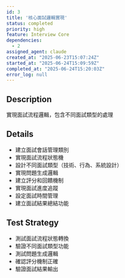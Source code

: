 ```yaml
---
id: 3
title: '核心面試邏輯實現'
status: completed
priority: high
feature: Interview Core
dependencies:
  - 2
assigned_agent: claude
created_at: "2025-06-23T15:07:24Z"
started_at: "2025-06-24T15:09:59Z"
completed_at: "2025-06-24T15:20:03Z"
error_log: null
---
```


## Description

實現面試流程邏輯，包含不同面試類型的處理

## Details

- 建立面試會話管理類別
- 實現面試流程狀態機
- 設計不同面試類型（技術、行為、系統設計）
- 實現問題生成邏輯
- 建立評分和回饋機制
- 實現面試進度追蹤
- 設定面試時間管理
- 建立面試結果總結功能

## Test Strategy

- 測試面試流程狀態轉換
- 驗證不同面試類型功能
- 測試問題生成邏輯
- 確認評分機制正確
- 驗證面試結果輸出 